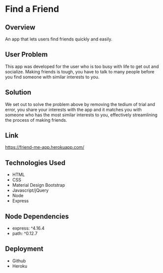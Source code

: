 # Find a Friend

## Overview

An app that lets users find friends quickly and easily.

## User Problem

This app was developed for the user who is too busy with life to get out and socialize. Making friends is tough, you have to talk to many people before you find someone with similar interests to you.

## Solution

We set out to solve the problem above by removing the tedium of trial and error, you share your interests with the app and it matches you with someone who has the most similar interests to you, effectively streamlining the process of making friends.

## Link

https://friend-me-app.herokuapp.com/

## Technologies Used
* HTML
* CSS
* Material Design Bootstrap
* Javascript/jQuery
* Node
* Express

## Node Dependencies

* express: ^4.16.4
* path: ^0.12.7

## Deployment
* Github
* Heroku